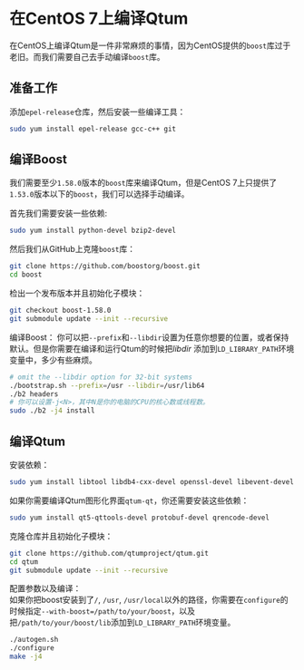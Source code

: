 # 在CentOS 7上编译Qtum

在CentOS上编译Qtum是一件非常麻烦的事情，因为CentOS提供的`boost`库过于老旧。而我们需要自己去手动编译`boost`库。

## 准备工作

添加`epel-release`仓库，然后安装一些编译工具：

```bash
sudo yum install epel-release gcc-c++ git
```

## 编译Boost

我们需要至少`1.58.0`版本的`boost`库来编译Qtum，但是CentOS 7上只提供了`1.53.0`版本以下的`boost`，我们可以选择手动编译。

首先我们需要安装一些依赖:

```bash
sudo yum install python-devel bzip2-devel
```

然后我们从GitHub上克隆`boost`库：

```bash
git clone https://github.com/boostorg/boost.git
cd boost
```

检出一个发布版本并且初始化子模块：

```bash
git checkout boost-1.58.0
git submodule update --init --recursive
```

编译Boost：
你可以把`--prefix`和`--libdir`设置为任意你想要的位置，或者保持默认。但是你需要在编译和运行Qtum的时候把*libdir* 添加到`LD_LIBRARY_PATH`环境变量中，多少有些麻烦。

```bash
# omit the --libdir option for 32-bit systems
./bootstrap.sh --prefix=/usr --libdir=/usr/lib64
./b2 headers
# 你可以设置-j<N>，其中N是你的电脑的CPU的核心数或线程数。
sudo ./b2 -j4 install
```

## 编译Qtum

安装依赖：

```bash
sudo yum install libtool libdb4-cxx-devel openssl-devel libevent-devel
```

如果你需要编译Qtum图形化界面`qtum-qt`，你还需要安装这些依赖：

```bash
sudo yum install qt5-qttools-devel protobuf-devel qrencode-devel
```

克隆仓库并且初始化子模块：

```bash
git clone https://github.com/qtumproject/qtum.git
cd qtum
git submodule update --init --recursive
```

配置参数以及编译：  
如果你把boost安装到了`/`, `/usr`, `/usr/local`以外的路径，你需要在`configure`的时候指定`--with-boost=/path/to/your/boost`，以及把`/path/to/your/boost/lib`添加到`LD_LIBRARY_PATH`环境变量。

```bash
./autogen.sh
./configure
make -j4
```

